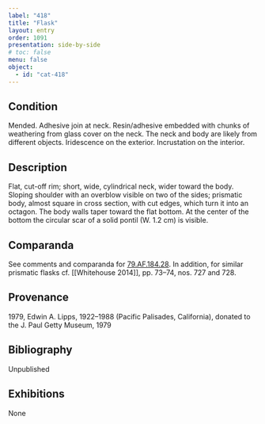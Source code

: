 ```yaml
---
label: "418"
title: "Flask"
layout: entry
order: 1091
presentation: side-by-side
# toc: false
menu: false
object:
  - id: "cat-418"
---
```


## Condition

Mended. Adhesive join at neck. Resin/adhesive embedded with chunks of weathering from glass cover on the neck. The neck and body are likely from different objects. Iridescence on the exterior. Incrustation on the interior.

## Description

Flat, cut-off rim; short, wide, cylindrical neck, wider toward the body. Sloping shoulder with an overblow visible on two of the sides; prismatic body, almost square in cross section, with cut edges, which turn it into an octagon. The body walls taper toward the flat bottom. At the center of the bottom the circular scar of a solid pontil (W. 1.2 cm) is visible.

## Comparanda

See comments and comparanda for [79.AF.184.28](#cat). In addition, for similar prismatic flasks cf. [[Whitehouse 2014]], pp. 73–74, nos. 727 and 728.

## Provenance

1979, Edwin A. Lipps, 1922–1988 (Pacific Palisades, California), donated to the J. Paul Getty Museum, 1979

## Bibliography

Unpublished

## Exhibitions

None